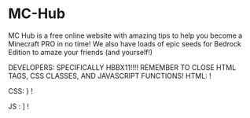 # MC-Hub
MC Hub is a free online website with amazing tips to help you become a Minecraft PRO in no time! We also have loads of epic seeds for Bedrock Edition to amaze your friends (and yourself!)



DEVELOPERS: SPECIFICALLY HBBX11!!!! REMEMBER TO CLOSE HTML TAGS, CSS CLASSES, AND JAVASCRIPT FUNCTIONS! 
HTML: </div> !

CSS: } !

JS : ] !
